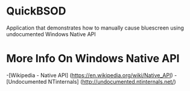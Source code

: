 # QuickBSOD
Application that demonstrates how to manually cause bluescreen using undocumented Windows Native API

# More Info On Windows Native API
-[Wikipedia - Native API] (https://en.wikipedia.org/wiki/Native_API)
-[Undocumented NTinternals] (http://undocumented.ntinternals.net/)
